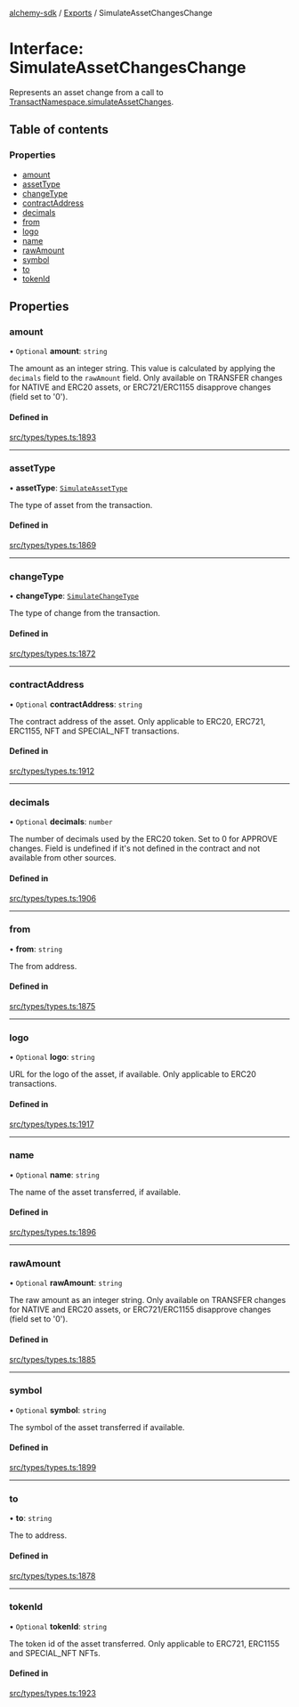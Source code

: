 [alchemy-sdk](../README.md) / [Exports](../modules.md) / SimulateAssetChangesChange

# Interface: SimulateAssetChangesChange

Represents an asset change from a call to
[TransactNamespace.simulateAssetChanges](../classes/TransactNamespace.md#simulateassetchanges).

## Table of contents

### Properties

- [amount](SimulateAssetChangesChange.md#amount)
- [assetType](SimulateAssetChangesChange.md#assettype)
- [changeType](SimulateAssetChangesChange.md#changetype)
- [contractAddress](SimulateAssetChangesChange.md#contractaddress)
- [decimals](SimulateAssetChangesChange.md#decimals)
- [from](SimulateAssetChangesChange.md#from)
- [logo](SimulateAssetChangesChange.md#logo)
- [name](SimulateAssetChangesChange.md#name)
- [rawAmount](SimulateAssetChangesChange.md#rawamount)
- [symbol](SimulateAssetChangesChange.md#symbol)
- [to](SimulateAssetChangesChange.md#to)
- [tokenId](SimulateAssetChangesChange.md#tokenid)

## Properties

### amount

• `Optional` **amount**: `string`

The amount as an integer string. This value is calculated by applying the
`decimals` field to the `rawAmount` field. Only available on TRANSFER
changes for NATIVE and ERC20 assets, or ERC721/ERC1155 disapprove changes
(field set to '0').

#### Defined in

[src/types/types.ts:1893](https://github.com/alchemyplatform/alchemy-sdk-js/blob/7bf2430/src/types/types.ts#L1893)

___

### assetType

• **assetType**: [`SimulateAssetType`](../enums/SimulateAssetType.md)

The type of asset from the transaction.

#### Defined in

[src/types/types.ts:1869](https://github.com/alchemyplatform/alchemy-sdk-js/blob/7bf2430/src/types/types.ts#L1869)

___

### changeType

• **changeType**: [`SimulateChangeType`](../enums/SimulateChangeType.md)

The type of change from the transaction.

#### Defined in

[src/types/types.ts:1872](https://github.com/alchemyplatform/alchemy-sdk-js/blob/7bf2430/src/types/types.ts#L1872)

___

### contractAddress

• `Optional` **contractAddress**: `string`

The contract address of the asset. Only applicable to ERC20, ERC721,
ERC1155, NFT and SPECIAL_NFT transactions.

#### Defined in

[src/types/types.ts:1912](https://github.com/alchemyplatform/alchemy-sdk-js/blob/7bf2430/src/types/types.ts#L1912)

___

### decimals

• `Optional` **decimals**: `number`

The number of decimals used by the ERC20 token. Set to 0 for APPROVE
changes. Field is undefined if it's not defined in the contract and not
available from other sources.

#### Defined in

[src/types/types.ts:1906](https://github.com/alchemyplatform/alchemy-sdk-js/blob/7bf2430/src/types/types.ts#L1906)

___

### from

• **from**: `string`

The from address.

#### Defined in

[src/types/types.ts:1875](https://github.com/alchemyplatform/alchemy-sdk-js/blob/7bf2430/src/types/types.ts#L1875)

___

### logo

• `Optional` **logo**: `string`

URL for the logo of the asset, if available. Only applicable to ERC20 transactions.

#### Defined in

[src/types/types.ts:1917](https://github.com/alchemyplatform/alchemy-sdk-js/blob/7bf2430/src/types/types.ts#L1917)

___

### name

• `Optional` **name**: `string`

The name of the asset transferred, if available.

#### Defined in

[src/types/types.ts:1896](https://github.com/alchemyplatform/alchemy-sdk-js/blob/7bf2430/src/types/types.ts#L1896)

___

### rawAmount

• `Optional` **rawAmount**: `string`

The raw amount as an integer string. Only available on TRANSFER changes for
NATIVE and ERC20 assets, or ERC721/ERC1155 disapprove changes (field set to
'0').

#### Defined in

[src/types/types.ts:1885](https://github.com/alchemyplatform/alchemy-sdk-js/blob/7bf2430/src/types/types.ts#L1885)

___

### symbol

• `Optional` **symbol**: `string`

The symbol of the asset transferred if available.

#### Defined in

[src/types/types.ts:1899](https://github.com/alchemyplatform/alchemy-sdk-js/blob/7bf2430/src/types/types.ts#L1899)

___

### to

• **to**: `string`

The to address.

#### Defined in

[src/types/types.ts:1878](https://github.com/alchemyplatform/alchemy-sdk-js/blob/7bf2430/src/types/types.ts#L1878)

___

### tokenId

• `Optional` **tokenId**: `string`

The token id of the asset transferred. Only applicable to ERC721,
ERC1155 and SPECIAL_NFT NFTs.

#### Defined in

[src/types/types.ts:1923](https://github.com/alchemyplatform/alchemy-sdk-js/blob/7bf2430/src/types/types.ts#L1923)
